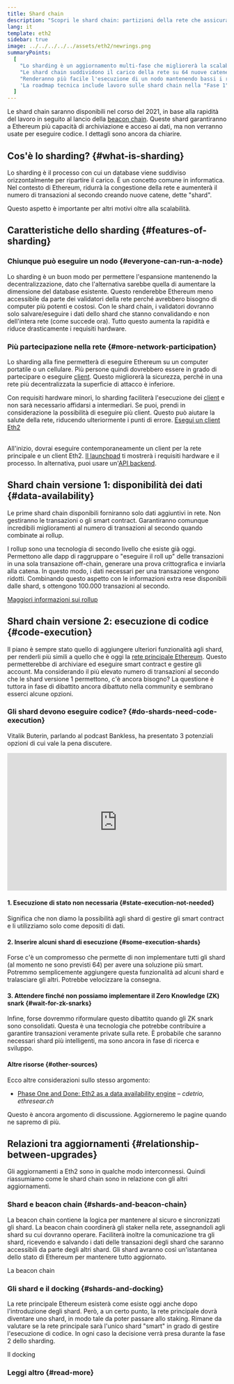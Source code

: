 ```yaml
---
title: Shard chain
description: "Scopri le shard chain: partizioni della rete che assicurano a Ethereum più capacità di transazione e maggior facilità di esecuzione."
lang: it
template: eth2
sidebar: true
image: ../../../../../assets/eth2/newrings.png
summaryPoints:
  [
    "Lo sharding è un aggiornamento multi-fase che migliorerà la scalabilità e la capacità di Ethereum.",
    "Le shard chain suddividono il carico della rete su 64 nuove catene.",
    "Renderanno più facile l'esecuzione di un nodo mantenendo bassi i requisiti hardware",
    'La roadmap tecnica include lavoro sulle shard chain nella "Fase 1" e potenzialmente nella "Fase 2".',
  ]
---
```


<UpgradeStatus date="~2021">
    Le shard chain saranno disponibili nel corso del 2021, in base alla rapidità del lavoro in seguito al lancio della <a href="/en/eth2/beacon-chain/">beacon chain</a>. Queste shard garantiranno a Ethereum più capacità di archiviazione e acceso ai dati, ma non verranno usate per eseguire codice. I dettagli sono ancora da chiarire.
</UpgradeStatus>

## Cos'è lo sharding? {#what-is-sharding}

Lo sharding è il processo con cui un database viene suddiviso orizzontalmente per ripartire il carico. È un concetto comune in informatica. Nel contesto di Ethereum, ridurrà la congestione della rete e aumenterà il numero di transazioni al secondo creando nuove catene, dette "shard".

Questo aspetto è importante per altri motivi oltre alla scalabilità.

## Caratteristiche dello sharding {#features-of-sharding}

### Chiunque può eseguire un nodo {#everyone-can-run-a-node}

Lo sharding è un buon modo per permettere l'espansione mantenendo la decentralizzazione, dato che l'alternativa sarebbe quella di aumentare la dimensione del database esistente. Questo renderebbe Ethereum meno accessibile da parte dei validatori della rete perché avrebbero bisogno di computer più potenti e costosi. Con le shard chain, i validatori dovranno solo salvare/eseguire i dati dello shard che stanno convalidando e non dell'intera rete (come succede ora). Tutto questo aumenta la rapidità e riduce drasticamente i requisiti hardware.

### Più partecipazione nella rete {#more-network-participation}

Lo sharding alla fine permetterà di eseguire Ethereum su un computer portatile o un cellulare. Più persone quindi dovrebbero essere in grado di partecipare o eseguire [client](/developers/docs/nodes-and-clients/). Questo migliorerà la sicurezza, perché in una rete più decentralizzata la superficie di attacco è inferiore.

Con requisiti hardware minori, lo sharding faciliterà l'esecuzione dei [client](/developers/docs/nodes-and-clients/) e non sarà necessario affidarsi a intermediari. Se puoi, prendi in considerazione la possibilità di eseguire più client. Questo può aiutare la salute della rete, riducendo ulteriormente i punti di errore. [Esegui un client Eth2](/eth2/get-involved/)

<br />

<InfoBanner isWarning={true}>
  All'inizio, dovrai eseguire contemporaneamente un client per la rete principale e un client Eth2. <a href="https://launchpad.ethereum.org" target="_blank">Il launchpad</a> ti mostrerà i requisiti hardware e il processo. In alternativa, puoi usare un'<a href="/en/developers/docs/apis/backend/#available-libraries">API backend</a>.
</InfoBanner>

## Shard chain versione 1: disponibilità dei dati {#data-availability}

Le prime shard chain disponibili forniranno solo dati aggiuntivi in rete. Non gestiranno le transazioni o gli smart contract. Garantiranno comunque incredibili miglioramenti al numero di transazioni al secondo quando combinate ai rollup.

I rollup sono una tecnologia di secondo livello che esiste già oggi. Permettono alle dapp di raggruppare o "eseguire il roll up" delle transazioni in una sola transazione off-chain, generare una prova crittografica e inviarla alla catena. In questo modo, i dati necessari per una transazione vengono ridotti. Combinando questo aspetto con le informazioni extra rese disponibili dalle shard, s ottengono 100.000 transazioni al secondo.

[Maggiori informazioni sui rollup](/developers/docs/scaling/layer-2-rollups/#rollups)

## Shard chain versione 2: esecuzione di codice {#code-execution}

Il piano è sempre stato quello di aggiungere ulteriori funzionalità agli shard, per renderli più simili a quello che è oggi la [rete principale Ethereum](/glossary/#mainnet). Questo permetterebbe di archiviare ed eseguire smart contract e gestire gli account. Ma considerando il più elevato numero di transazioni al secondo che le shard versione 1 permettono, c'è ancora bisogno? La questione è tuttora in fase di dibattito ancora dibattuto nella community e sembrano esserci alcune opzioni.

### Gli shard devono eseguire codice? {#do-shards-need-code-execution}

Vitalik Buterin, parlando al podcast Bankless, ha presentato 3 potenziali opzioni di cui vale la pena discutere.

<iframe width="100%" height="315" src="https://www.youtube.com/embed/-R0j5AMUSzA?start=5841" frameborder="0" allow="accelerometer; autoplay; clipboard-write; encrypted-media; gyroscope; picture-in-picture" allowfullscreen mark="crwd-mark"></iframe>

#### 1. Esecuzione di stato non necessaria {#state-execution-not-needed}

Significa che non diamo la possibilità agli shard di gestire gli smart contract e li utilizziamo solo come depositi di dati.

#### 2. Inserire alcuni shard di esecuzione {#some-execution-shards}

Forse c'è un compromesso che permette di non implementare tutti gli shard (al momento ne sono previsti 64) per avere una soluzione più smart. Potremmo semplicemente aggiungere questa funzionalità ad alcuni shard e tralasciare gli altri. Potrebbe velocizzare la consegna.

#### 3. Attendere finché non possiamo implementare il Zero Knowledge (ZK) snark {#wait-for-zk-snarks}

Infine, forse dovremmo riformulare questo dibattito quando gli ZK snark sono consolidati. Questa è una tecnologia che potrebbe contribuire a garantire transazioni veramente private sulla rete. È probabile che saranno necessari shard più intelligenti, ma sono ancora in fase di ricerca e sviluppo.

#### Altre risorse {#other-sources}

Ecco altre considerazioni sullo stesso argomento:

- [Phase One and Done: Eth2 as a data availability engine](https://ethresear.ch/t/phase-one-and-done-eth2-as-a-data-availability-engine/5269/8) – _cdetrio, ethresear.ch_

Questo è ancora argomento di discussione. Aggiorneremo le pagine quando ne sapremo di più.

## Relazioni tra aggiornamenti {#relationship-between-upgrades}

Gli aggiornamenti a Eth2 sono in qualche modo interconnessi. Quindi riassumiamo come le shard chain sono in relazione con gli altri aggiornamenti.

### Shard e beacon chain {#shards-and-beacon-chain}

La beacon chain contiene la logica per mantenere al sicuro e sincronizzati gli shard. La beacon chain coordinerà gli staker nella rete, assegnandoli agli shard su cui dovranno operare. Faciliterà inoltre la comunicazione tra gli shard, ricevendo e salvando i dati delle transazioni degli shard che saranno accessibili da parte degli altri shard. Gli shard avranno così un'istantanea dello stato di Ethereum per mantenere tutto aggiornato.

<ButtonLink to="/eth2/beacon-chain/">La beacon chain</ButtonLink>

### Gli shard e il docking {#shards-and-docking}

La rete principale Ethereum esisterà come esiste oggi anche dopo l'introduzione degli shard. Però, a un certo punto, la rete principale dovrà diventare uno shard, in modo tale da poter passare allo staking. Rimane da valutare se la rete principale sarà l'unico shard "smart" in grado di gestire l'esecuzione di codice. In ogni caso la decisione verrà presa durante la fase 2 dello sharding.

<ButtonLink to="/eth2/merge/">Il docking</ButtonLink>

<Divider />

### Leggi altro {#read-more}

<Eth2ShardChainsList />
